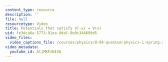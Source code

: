 ```yaml
---
content_type: resource
description: ''
file: null
resourcetype: Video
title: Potentials that satisfy V(-x) = V(x)
uid: fe3dca6a-5773-91ea-9daf-8e9c344699d5
video_files:
  video_captions_file: /courses/physics/8-04-quantum-physics-i-spring-2016/video-lectures/part-2/potentials-that-satisfy-v-x-v-x/AtjMKPzNIXQ.vtt
video_metadata:
  youtube_id: AtjMKPzNIXQ
---
```

